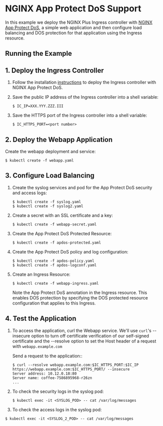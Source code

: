 # NGINX App Protect DoS Support

In this example we deploy the NGINX Plus Ingress controller with [NGINX App Protect DoS](https://www.nginx.com/products/nginx-app-protect-dos/), a simple web application and then configure load balancing and DOS protection for that application using the Ingress resource.

## Running the Example

## 1. Deploy the Ingress Controller

1. Follow the installation [instructions](https://docs.nginx.com/nginx-ingress-controller/installation) to deploy the Ingress controller with NGINX App Protect DoS.

2. Save the public IP address of the Ingress controller into a shell variable:
    ```
    $ IC_IP=XXX.YYY.ZZZ.III
    ```
3. Save the HTTPS port of the Ingress controller into a shell variable:
    ```
    $ IC_HTTPS_PORT=<port number>
    ```

## 2. Deploy the Webapp Application

Create the webapp deployment and service:
```
$ kubectl create -f webapp.yaml
```

## 3. Configure Load Balancing
1. Create the syslog services and pod for the App Protect DoS security and access logs:
    ```
    $ kubectl create -f syslog.yaml
    $ kubectl create -f syslog2.yaml
    ```
2. Create a secret with an SSL certificate and a key:
    ```
    $ kubectl create -f webapp-secret.yaml
    ```
3. Create the App Protect DoS Protected Resource:
    ```
    $ kubectl create -f apdos-protected.yaml
    ```
4. Create the App Protect DoS policy and log configuration:
    ```
    $ kubectl create -f apdos-policy.yaml
    $ kubectl create -f apdos-logconf.yaml
    ```
5. Create an Ingress Resource:

    ```
    $ kubectl create -f webapp-ingress.yaml
    ```
    Note the App Protect DoS annotation in the Ingress resource. This enables DOS protection by specifying the DOS protected resource configuration that applies to this Ingress.

## 4. Test the Application

1. To access the application, curl the Webapp service. We'll use `curl`'s --insecure option to turn off certificate verification of our self-signed
certificate and the --resolve option to set the Host header of a request with `webapp.example.com`

    Send a request to the application::
    ```
    $ curl --resolve webapp.example.com:$IC_HTTPS_PORT:$IC_IP https://webapp.example.com:$IC_HTTPS_PORT/ --insecure
    Server address: 10.12.0.18:80
    Server name: coffee-7586895968-r26zn
    ...
    ```
1. To check the security logs in the syslog pod:
    ```
    $ kubectl exec -it <SYSLOG_POD> -- cat /var/log/messages
    ```
2. To check the access logs in the syslog pod:
 ```
 $ kubectl exec -it <SYSLOG_2_POD> -- cat /var/log/messages
 ```
